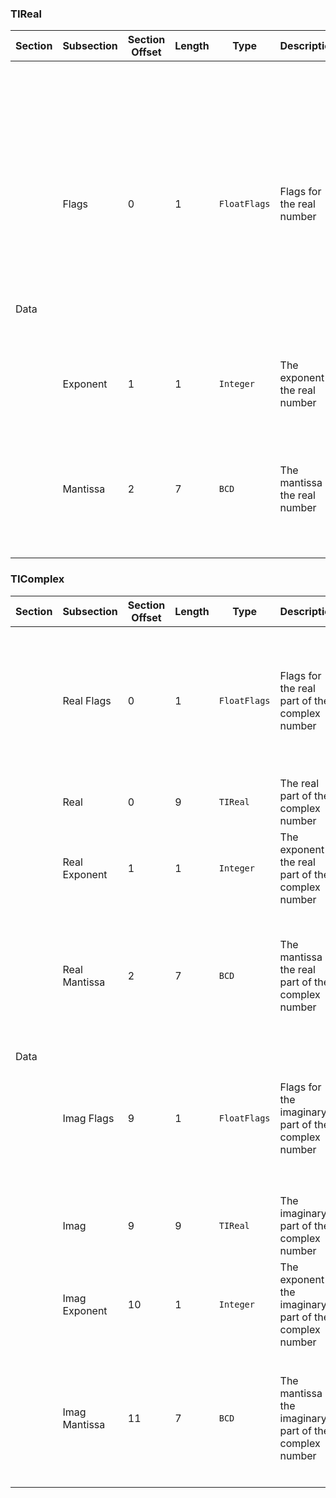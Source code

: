 ### TIReal
<table>
    <thead>
        <tr>
            <th>Section</th>
            <th>Subsection</th>
            <th>Section Offset</th>
            <th>Length</th>
            <th>Type</th>
            <th>Description</th>
            <th>Notes</th>
        </tr>
    </thead>
    <tbody>
        <tr>
            <td rowspan=3>Data</td>
            <td>Flags</td>
            <td>0</td>
            <td>1</td>
            <td><code>FloatFlags</code></td>
            <td>Flags for the real number</td>
            <td>
                <ul>
                    <li>If bit 1 is set, the number is undefined
                    <li>If bits 2 and 3 are set and bit 1 is clear, the number if half of a complex number
                    <li>If bit 6 is set, something happened
                    <li>If bit 7 is set, the number is negative
                </ul>
            </td>
        </tr>
        <tr>
            <td>Exponent</td>
            <td>1</td>
            <td>1</td>
            <td><code>Integer</code></td>
            <td>The exponent of the real number</td>
            <td>
                <ul>
                    <li>The exponent has a bias of 0x80
                </ul>
            </td>
        </tr>
        <tr>
            <td>Mantissa</td>
            <td>2</td>
            <td>7</td>
            <td><code>BCD</code></td>
            <td>The mantissa of the real number</td>
            <td>
                <ul>
                    <li>The mantissa is 14 digits stored in BCD format, two digits per byte
                </ul>
            </td>
        </tr>
    </tbody>
</table>

### TIComplex
<table>
    <thead>
        <tr>
            <th>Section</th>
            <th>Subsection</th>
            <th>Section Offset</th>
            <th>Length</th>
            <th>Type</th>
            <th>Description</th>
            <th>Notes</th>
        </tr>
    </thead>
    <tbody>
        <tr>
            <td rowspan=8>Data</td>
            <td>Real Flags</td>
            <td>0</td>
            <td>1</td>
            <td><code>FloatFlags</code></td>
            <td>Flags for the real part of the complex number</td>
            <td>
                <ul>
                    <li>Bits 2 and 3 are set
                    <li>If bit 6 is set, something happened
                    <li>If bit 7 is set, the part is negative
                </ul>
            </td>
        </tr>
        <tr>
            <td>Real</td>
            <td>0</td>
            <td>9</td>
            <td><code>TIReal</code></td>
            <td>The real part of the complex number</td>
            <td>
                <ul>
                </ul>
            </td>
        </tr>
        <tr>
            <td>Real Exponent</td>
            <td>1</td>
            <td>1</td>
            <td><code>Integer</code></td>
            <td>The exponent of the real part of the complex number</td>
            <td>
                <ul><li>The exponent has a bias of 0x80
                </ul>
            </td>
        </tr>
        <tr>
            <td>Real Mantissa</td>
            <td>2</td>
            <td>7</td>
            <td><code>BCD</code></td>
            <td>The mantissa of the real part of the complex number</td>
            <td>
                <ul><li>The mantissa is 14 digits stored in BCD format, two digits per byte
                </ul>
            </td>
        </tr>
        <tr>
            <td>Imag Flags</td>
            <td>9</td>
            <td>1</td>
            <td><code>FloatFlags</code></td>
            <td>Flags for the imaginary part of the complex number</td>
            <td>
                <ul>
                    <li>Bits 2 and 3 are set
                    <li>If bit 6 is set, something happened
                    <li>If bit 7 is set, the part is negative
                </ul>
            </td>
        </tr>
        <tr>
            <td>Imag</td>
            <td>9</td>
            <td>9</td>
            <td><code>TIReal</code></td>
            <td>The imaginary part of the complex number</td>
            <td>
                <ul>
                </ul>
            </td>
        </tr>
        <tr>
            <td>Imag Exponent</td>
            <td>10</td>
            <td>1</td>
            <td><code>Integer</code></td>
            <td>The exponent of the imaginary part of the complex number</td>
            <td>
                <ul>
                    <li>The exponent has a bias of 0x80
                </ul>
            </td>
        </tr>
        <tr>
            <td>Imag Mantissa</td>
            <td>11</td>
            <td>7</td>
            <td><code>BCD</code></td>
            <td>The mantissa of the imaginary part of the complex number</td>
            <td>
                <ul>
                    <li>The mantissa is 14 digits stored in BCD format, two digits per byte
                </ul>
            </td>
        </tr>
    </tbody>
</table>

